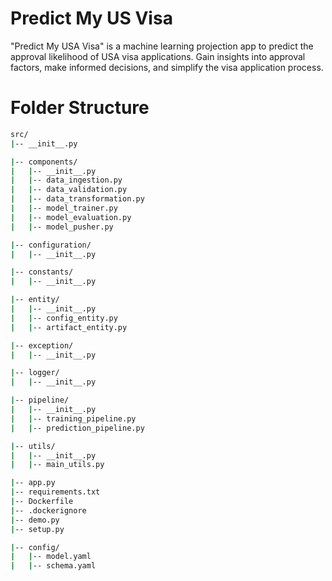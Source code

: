 # Predict My US Visa
"Predict My USA Visa" is a machine learning projection app to predict the approval likelihood of USA visa applications. Gain insights into approval factors, make informed decisions, and simplify the visa application process.

# Folder Structure
```bash
src/
|-- __init__.py

|-- components/
|   |-- __init__.py
|   |-- data_ingestion.py
|   |-- data_validation.py
|   |-- data_transformation.py
|   |-- model_trainer.py
|   |-- model_evaluation.py
|   |-- model_pusher.py

|-- configuration/
|   |-- __init__.py

|-- constants/
|   |-- __init__.py

|-- entity/
|   |-- __init__.py
|   |-- config_entity.py
|   |-- artifact_entity.py

|-- exception/
|   |-- __init__.py

|-- logger/
|   |-- __init__.py

|-- pipeline/
|   |-- __init__.py
|   |-- training_pipeline.py
|   |-- prediction_pipeline.py

|-- utils/
|   |-- __init__.py
|   |-- main_utils.py

|-- app.py
|-- requirements.txt
|-- Dockerfile
|-- .dockerignore
|-- demo.py
|-- setup.py

|-- config/
|   |-- model.yaml
|   |-- schema.yaml

```
